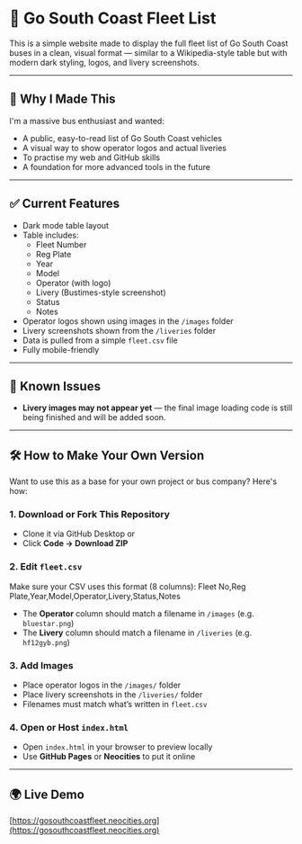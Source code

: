 # 🚌 Go South Coast Fleet List

This is a simple website made to display the full fleet list of Go South Coast buses in a clean, visual format — similar to a Wikipedia-style table but with modern dark styling, logos, and livery screenshots.

---

## 📌 Why I Made This

I'm a massive bus enthusiast and wanted:
- A public, easy-to-read list of Go South Coast vehicles
- A visual way to show operator logos and actual liveries
- To practise my web and GitHub skills
- A foundation for more advanced tools in the future

---

## ✅ Current Features

- Dark mode table layout
- Table includes:
  - Fleet Number
  - Reg Plate
  - Year
  - Model
  - Operator (with logo)
  - Livery (Bustimes-style screenshot)
  - Status
  - Notes
- Operator logos shown using images in the `/images` folder
- Livery screenshots shown from the `/liveries` folder
- Data is pulled from a simple `fleet.csv` file
- Fully mobile-friendly

---

## 🚧 Known Issues

- **Livery images may not appear yet** — the final image loading code is still being finished and will be added soon.

---

## 🛠️ How to Make Your Own Version

Want to use this as a base for your own project or bus company? Here's how:

### 1. Download or Fork This Repository

- Clone it via GitHub Desktop or
- Click **Code → Download ZIP**

### 2. Edit `fleet.csv`

Make sure your CSV uses this format (8 columns):
Fleet No,Reg Plate,Year,Model,Operator,Livery,Status,Notes

- The **Operator** column should match a filename in `/images` (e.g. `bluestar.png`)
- The **Livery** column should match a filename in `/liveries` (e.g. `hf12gyb.png`)

### 3. Add Images

- Place operator logos in the `/images/` folder
- Place livery screenshots in the `/liveries/` folder
- Filenames must match what’s written in `fleet.csv`

### 4. Open or Host `index.html`

- Open `index.html` in your browser to preview locally
- Use **GitHub Pages** or **Neocities** to put it online

---

## 🌍 Live Demo

[https://gosouthcoastfleet.neocities.org](https://gosouthcoastfleet.neocities.org)
